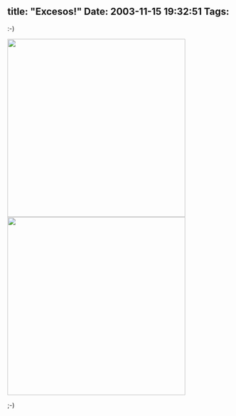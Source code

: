 title: "Excesos!"
Date: 2003-11-15 19:32:51
Tags: 
---
:-)

<img width="400" src="http://web.archive.org/web/20031125134728/http://damog.net/fotos/dscf0038.jpg"/><img width="400" src="http://web.archive.org/web/20031125134728/http://damog.net/fotos/dscf0042.jpg"/>

;-)
